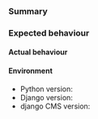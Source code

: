 <!-- Important!

Only use this form if you suspect that you have discovered an issue in django CMS.

Do not use this form for reporting security issues - please use security@django-cms.org for those.

For help with django CMS, please use our users' email list: https://groups.google.com/forum/#!forum/django-cms.

For feature requests, please use our developers' email list: https://groups.google.com/forum/#!forum/django-cms-developers.

-->

### Summary

<!-- If this is a security issue stop right here and email security@django-cms.org instead -->


### Expected behaviour



#### Actual behaviour



#### Environment

* Python version:
* Django version:
* django CMS version:
